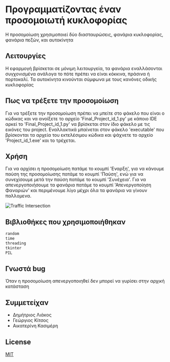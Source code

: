 # Προγραμματίζοντας έναν προσομοιωτή κυκλοφορίας

Η προσομοίωση χρησιμοποιεί δύο διασταυρώσεις, φανάρια κυκλοφορίας, φανάρια πεζών, και αυτοκίνητα 

## Λειτουργίες
Η εφαρμογή βρίσκεται σε μόνιμη λειτουργεία, τα φανάρια εναλλάσονται συγχονισμένα ανάλογα το πότε πρέπει να είναι κόκκινα, πράσινα ή πορτοκαλί. Τα αυτοκίνητα κινούνται σύμφωνα με τους κανόνες οδικής κυκλοφορίας

## Πως να τρέξετε την προσομοίωση
Για να τρέξετε την προσομοίωση πρέπει να μπείτε στο φάκελο που είναι ο κώδικας και να ανοίξετε το αρχείο 'Final_Project_id_1.py' με κάποιο IDE αρκεί το 'Final_Project_id_1.py' να βρίσκεται στον ίδιο φάκελο με τις εικόνες του project. Εναλλακτικά μπαίνεται στον φάκελο 'executable' που βρίσκονται τα αρχεία του εκτελέσιμου κώδικα και ψάχνετε το αρχείο 'Project_id_1.exe' και το τρέχεται.



## Χρήση
Για να αρχίσει η προσομοίωση πατάμε το κουμπί 'Εναρξη', για να κάνουμε παύση της προσομοίωσης πατάμε το κουμπί 'Παύση', ενώ για να συνεχίσουμε μετά την παύση πατάμε το κουμπί 'Συνέχεια'. Για να απενεργοποιήσουμε τα φανάρια πατάμε το κουμπί 'Απενεργοποίηση Φαναριών' και περιμένουμε λίγο μέχρι όλα τα φανάρια να γίνουν παλλομενα.


![Traffic Intersection](https://i.postimg.cc/RFcj6yNw/161.png)

## Βιβλιοθήκες που χρησιμοποιήθηκαν
```python
random
time
threading
tkinter 
PIL 
```
## Γνωστά bug
Όταν η προσομοίωση απενεργοποιηθεί δεν μπορεί να γυρίσει στην αρχική κατάσταση

## Συμμετείχαν
+ Δημήτριος Λιάκος
+ Γεώργιος Κίτσος
+ Αικατερίνη Κασιμέρη


## License

[MIT](https://choosealicense.com/licenses/mit/)
